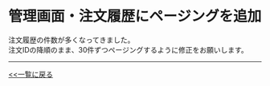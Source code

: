 # 管理画面・注文履歴にページングを追加

注文履歴の件数が多くなってきました。  
注文IDの降順のまま、30件ずつページングするように修正をお願いします。  

---

[<<一覧に戻る](../../ISSUES.md)

